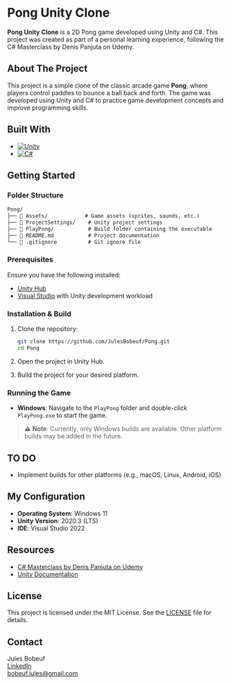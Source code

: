 # Pong Unity Clone

**Pong Unity Clone** is a 2D Pong game developed using Unity and C#. This project was created as part of a personal learning experience, following the C# Masterclass by Denis Panjuta on Udemy.

## About The Project

This project is a simple clone of the classic arcade game **Pong**, where players control paddles to bounce a ball back and forth. The game was developed using Unity and C# to practice game development concepts and improve programming skills.

## Built With

- [![Unity](https://img.shields.io/badge/Unity-000000?style=for-the-badge&logo=unity&logoColor=white)](https://unity.com/)
- [![C#](https://img.shields.io/badge/C%23-239120?style=for-the-badge&logo=c-sharp&logoColor=white)](https://learn.microsoft.com/en-us/dotnet/csharp/)

## Getting Started

### Folder Structure

```markdown
Pong/
├── 📁 Assets/            # Game assets (sprites, sounds, etc.)
├── 📁 ProjectSettings/    # Unity project settings
├── 📁 PlayPong/           # Build folder containing the executable
├── 📄 README.md           # Project documentation
└── 📄 .gitignore          # Git ignore file
```

### Prerequisites

Ensure you have the following installed:

- [Unity Hub](https://unity.com/download)
- [Visual Studio](https://visualstudio.microsoft.com/) with Unity development workload

### Installation & Build

1. Clone the repository:

   ```sh
   git clone https://github.com/JulesBobeuf/Pong.git
   cd Pong
   ```

2. Open the project in Unity Hub.

3. Build the project for your desired platform.

### Running the Game

- **Windows**: Navigate to the `PlayPong` folder and double-click `PlayPong.exe` to start the game.

> ⚠️ **Note**: Currently, only Windows builds are available. Other platform builds may be added in the future.

## TO DO

- Implement builds for other platforms (e.g., macOS, Linux, Android, iOS)

## My Configuration

- **Operating System**: Windows 11
- **Unity Version**: 2020.3 (LTS)
- **IDE**: Visual Studio 2022

## Resources

- [C# Masterclass by Denis Panjuta on Udemy](https://www.udemy.com/course/csharp-masterclass/)
- [Unity Documentation](https://docs.unity.com/)

## License

This project is licensed under the MIT License. See the [LICENSE](LICENSE) file for details.

## Contact

Jules Bobeuf  
[LinkedIn](https://www.linkedin.com/in/bobeuf-jules/)  
bobeuf.jules@gmail.com
